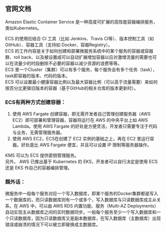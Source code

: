 ## 官网文档
Amazon Elastic Container Service 是一种高度可扩展的高性能容器编排服务，类似Kubernetes。  

ECS 的使用应结合 CI 工具（比如 Jenkins、Travis CI等）、版本控制工具（如 GitHub）、容器工具（支持如 Docker、容器Registry）。  
ECS 的工作内容是关于如何创建和部署微服务系统中的某个服务的容器或容器群、roll back、以及被设置成可以自动扩展增加容器以应对激增流量的需要也可以在流量少的时段删除不必要的容器以减少资源的浪费等等。  
ECS 里一个Cluster（集群）可以有多个服务，每个服务会有多个任务（task），task即容器的版本、代码的版本。  
ECS 可以设置最小健康容器比例以及最大容器比例（可以高于流量需要）来如何按百分比更替旧版本的容器（基于GitHub的相关仓库的版本更新时）。   

### ECS有两种方式创建容器：  
1. 使用 AWS Fargate 创建容器，即无需开发者自己管理创建服务器（AWS EC2）即可部署和管理容器，容器将运行在 AWS 的中央平台上如 AWS Lambda。使用 AWS Fargate 的好处是方便灵活，开发者只需要专注于代码与业务，无需管理服务器。
2. 使用 AWS EC2，ECS在创建了 EC2 实例的基础之上，再在 EC2 里运行容器。好处是比 AWS Fargate 便宜，并且可以设置 IP 限制等服务器操作。  

KMS 可以为 ECS 提供密钥管理服务。  
另外， AWS 已推出基于 Kubernetes 的 EKS，开发者可以自行决定是使用 ECS 还是 EKS 作自己的容器编排管理。  
  
### 题外话：  
微服务中一般每个服务对应一个写入数据库，即某个服务的Docker集群都是写入一个数据库的，而只读数据库则有一个或多个，写入数据库与只读数据库成主从关系，在 AWS 中，可以由 AWS RDS 内置功能、服务（Multi-AZ Deployments）自动实现主从数据库之间的实时数据同步。一般每个服务至少一个写入数据库和一个只读数据库，因为只读数据库又是副本数据库，在写入数据库（主数据库）出现错误或崩溃的情况下可以被立即替换成主数据库。  